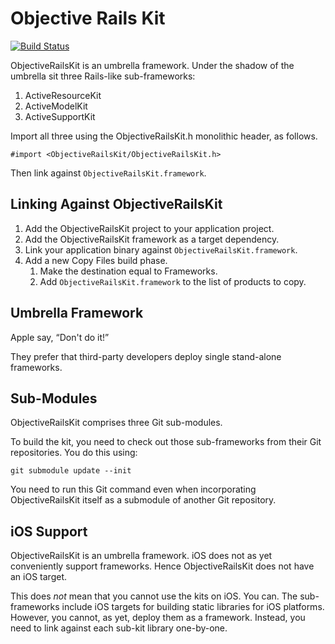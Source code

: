 # Objective Rails Kit

[![Build Status](https://travis-ci.org/royratcliffe/ObjectiveRailsKit.png?branch=master)](https://travis-ci.org/royratcliffe/ObjectiveRailsKit)

ObjectiveRailsKit is an umbrella framework. Under the shadow of the umbrella sit three Rails-like sub-frameworks:

1. ActiveResourceKit
2. ActiveModelKit
3. ActiveSupportKit

Import all three using the ObjectiveRailsKit.h monolithic header, as follows.

	#import <ObjectiveRailsKit/ObjectiveRailsKit.h>

Then link against `ObjectiveRailsKit.framework`.

## Linking Against ObjectiveRailsKit

1. Add the ObjectiveRailsKit project to your application project.
2. Add the ObjectiveRailsKit framework as a target dependency.
3. Link your application binary against `ObjectiveRailsKit.framework`.
4. Add a new Copy Files build phase.
   1. Make the destination equal to Frameworks.
   2. Add `ObjectiveRailsKit.framework` to the list of products to copy.

## Umbrella Framework

Apple say, “Don't do it!”

They prefer that third-party developers deploy single stand-alone frameworks.

## Sub-Modules

ObjectiveRailsKit comprises three Git sub-modules.

To build the kit, you need to check out those sub-frameworks from their Git repositories. You do this using:

	git submodule update --init

You need to run this Git command even when incorporating ObjectiveRailsKit itself as a submodule of another Git repository.

## iOS Support

ObjectiveRailsKit is an umbrella framework. iOS does not as yet conveniently support frameworks. Hence ObjectiveRailsKit does not have an iOS target.

This does _not_ mean that you cannot use the kits on iOS. You can. The sub-frameworks include iOS targets for building static libraries for iOS platforms. However, you cannot, as yet, deploy them as a framework. Instead, you need to link against each sub-kit library one-by-one.

